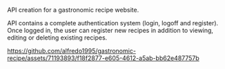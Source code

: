 API creation for a gastronomic recipe website. <br>
 
API contains a complete authentication system (login, logoff and register). <br>
Once logged in, the user can register new recipes in addition to viewing, editing or deleting existing recipes.
 




https://github.com/alfredo1995/gastronomic-recipe/assets/71193893/f18f2877-e605-4612-a5ab-bb62e487757b

